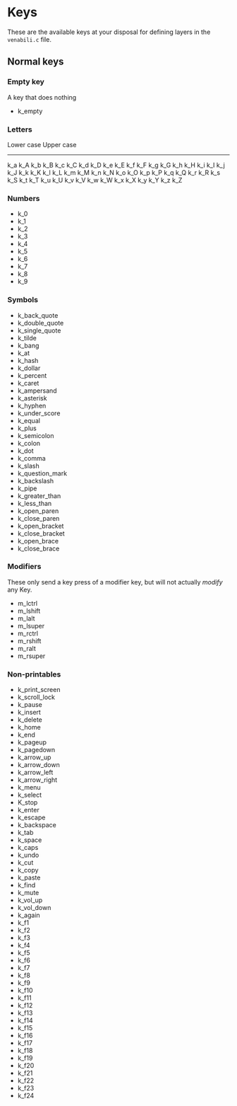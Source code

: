 # Keys

These are the available keys at your disposal for defining layers in the
`venabili.c` file.


## Normal keys

### Empty key

A key that does nothing

- k_empty


### Letters

Lower case     Upper case
----------    -----------
   k_a           k_A
   k_b           k_B
   k_c           k_C
   k_d           k_D
   k_e           k_E
   k_f           k_F
   k_g           k_G
   k_h           k_H
   k_i           k_I
   k_j           k_J
   k_k           k_K
   k_l           k_L
   k_m           k_M
   k_n           k_N
   k_o           k_O
   k_p           k_P
   k_q           k_Q
   k_r           k_R
   k_s           k_S
   k_t           k_T
   k_u           k_U
   k_v           k_V
   k_w           k_W
   k_x           k_X
   k_y           k_Y
   k_z           k_Z


### Numbers

- k_0
- k_1
- k_2
- k_3
- k_4
- k_5
- k_6
- k_7
- k_8
- k_9


### Symbols

- k_back_quote
- k_double_quote
- k_single_quote
- k_tilde
- k_bang
- k_at
- k_hash
- k_dollar
- k_percent
- k_caret
- k_ampersand
- k_asterisk
- k_hyphen
- k_under_score
- k_equal
- k_plus
- k_semicolon
- k_colon
- k_dot
- k_comma
- k_slash
- k_question_mark
- k_backslash
- k_pipe
- k_greater_than
- k_less_than
- k_open_paren
- k_close_paren
- k_open_bracket
- k_close_bracket
- k_open_brace
- k_close_brace


### Modifiers

These only send a key press of a modifier key, but will not actually *modify*
any Key.

- m_lctrl
- m_lshift
- m_lalt
- m_lsuper
- m_rctrl
- m_rshift
- m_ralt
- m_rsuper



### Non-printables

- k_print_screen
- k_scroll_lock
- k_pause
- k_insert
- k_delete
- k_home
- k_end
- k_pageup
- k_pagedown
- k_arrow_up
- k_arrow_down
- k_arrow_left
- k_arrow_right
- k_menu
- k_select
- K_stop
- k_enter
- k_escape
- k_backspace
- k_tab
- k_space
- k_caps
- k_undo
- k_cut
- k_copy
- k_paste
- k_find
- k_mute
- k_vol_up
- k_vol_down
- k_again
- k_f1
- k_f2
- k_f3
- k_f4
- k_f5
- k_f6
- k_f7
- k_f8
- k_f9
- k_f10
- k_f11
- k_f12
- k_f13
- k_f14
- k_f15
- k_f16
- k_f17
- k_f18
- k_f19
- k_f20
- k_f21
- k_f22
- k_f23
- k_f24
